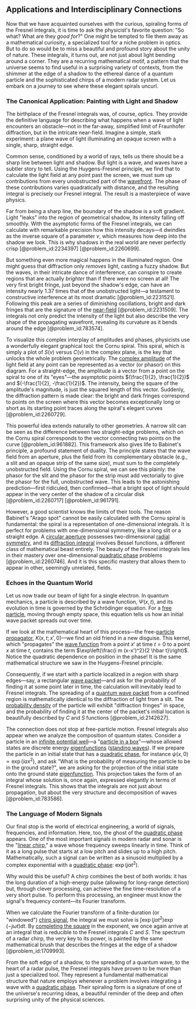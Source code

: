 ## Applications and Interdisciplinary Connections

Now that we have acquainted ourselves with the curious, spiraling forms of the Fresnel integrals, it is time to ask the physicist's favorite question: "So what? What are they *good for*?" One might be tempted to file them away as a mathematical curiosity, a specialized tool for a niche problem in optics. But to do so would be to miss a beautiful and profound story about the unity of nature. These integrals, it turns out, are not just about light bending around a corner. They are a recurring mathematical motif, a pattern that the universe seems to find useful in a surprising variety of contexts, from the shimmer at the edge of a shadow to the ethereal dance of a quantum particle and the sophisticated chirps of a modern radar system. Let us embark on a journey to see where these elegant spirals uncurl.

### The Canonical Application: Painting with Light and Shadow

The birthplace of the Fresnel integrals was, of course, optics. They provide the definitive language for describing what happens when a wave of light encounters an obstacle—not in the far-away, simplified limit of Fraunhofer diffraction, but in the intricate near-field. Imagine a simple, stark experiment: a plane wave of light illuminating an opaque screen with a single, sharp, straight edge.

Common sense, conditioned by a world of rays, tells us there should be a sharp line between light and shadow. But light is a wave, and waves have a subtler story to tell. Using the Huygens-Fresnel principle, we find that to calculate the light field at any point past the screen, we must sum up contributions from every unobstructed part of the [wavefront](@article_id:197462). The phase of these contributions varies quadratically with distance, and the resulting integral is precisely our Fresnel integral. The result is a masterpiece of wave physics.

Far from being a sharp line, the boundary of the shadow is a soft gradient. Light "leaks" into the region of geometrical shadow, its intensity falling off smoothly. With the asymptotic forms of the Fresnel integrals, we can calculate with remarkable precision how this intensity decays—it dwindles as the inverse square of a parameter $v$, which measures how deep into the shadow we look. This is why shadows in the real world are never perfectly crisp [@problem_id:2234397] [@problem_id:2260699].

But something even more magical happens in the illuminated region. One might guess that diffraction only *removes* light, casting a fuzzy shadow. But the waves, in their intricate dance of interference, can conspire to create regions that are actually *brighter* than if there were no screen at all! The very first bright fringe, just beyond the shadow's edge, can have an intensity nearly $1.37$ times that of the unobstructed light—a testament to constructive interference at its most dramatic [@problem_id:2231521]. Following this peak are a series of diminishing oscillations, bright and dark fringes that are the signature of the [near-field](@article_id:269286) [@problem_id:2231509]. The integrals not only predict the intensity of the light but also describe the very shape of the propagating wavefront, revealing its curvature as it bends around the edge [@problem_id:783574].

To visualize this complex interplay of amplitudes and phases, physicists use a wonderfully elegant graphical tool: the Cornu spiral. This spiral, which is simply a plot of $S(v)$ versus $C(v)$ in the complex plane, is the key that unlocks the whole problem geometrically. The [complex amplitude](@article_id:163644) of the light field at any point can be represented as a vector (or phasor) on this diagram. For a straight-edge, the amplitude is a vector from a point on the spiral to one of its "eyes"—the asymptotic points $(\frac{1}{2}, \frac{1}{2})$ and $(-\frac{1}{2}, -\frac{1}{2})$. The intensity, being the square of the amplitude's magnitude, is just the squared length of this vector. Suddenly, the diffraction pattern is made clear: the bright and dark fringes correspond to points on the screen where this vector becomes exceptionally long or short as its starting point traces along the spiral's elegant curves [@problem_id:2260729].

This powerful idea extends naturally to other geometries. A narrow slit can be seen as the difference between two straight-edge problems, which on the Cornu spiral corresponds to the vector connecting two points on the curve [@problem_id:961882]. This framework also gives life to Babinet's principle, a profound statement of duality. The principle states that the wave field from an aperture, plus the field from its complementary obstacle (e.g., a slit and an opaque strip of the same size), must sum to the completely unobstructed field. Using the Cornu spiral, we can see this plainly: the phasor for the slit and the phasor for the strip must add vectorially to give the phasor for the full, unobstructed wave. This leads to the astonishing prediction—first ridiculed, then confirmed—that a bright spot of light should appear in the very center of the shadow of a circular disk [@problem_id:2260717] [@problem_id:961791].

However, a good scientist knows the limits of their tools. The reason Babinet's "Arago spot" cannot be easily calculated with the Cornu spiral is fundamental: the spiral is a representation of one-dimensional integrals. It is perfect for problems with one-dimensional symmetry, like a long slit or a straight edge. A [circular aperture](@article_id:166013) possesses two-dimensional [radial symmetry](@article_id:141164), and its [diffraction integral](@article_id:181595) involves Bessel functions, a different class of mathematical beast entirely. The beauty of the Fresnel integrals lies in their mastery over one-dimensional [quadratic phase](@article_id:203296) problems [@problem_id:2260746]. And it is this specific mastery that allows them to appear in other, seemingly unrelated, fields.

### Echoes in the Quantum World

Let us now trade our beam of light for a single electron. In quantum mechanics, a particle is described by a wave function, $\Psi(x, t)$, and its evolution in time is governed by the Schrödinger equation. For a [free particle](@article_id:167125), moving through empty space, this equation tells us how an initial wave packet spreads out over time.

If we look at the mathematical heart of this process—the free-[particle propagator](@article_id:194542), $K(x, t; x', 0)$—we find an old friend in a new disguise. This kernel, which "propagates" the [wave function](@article_id:147778) from a point $x'$ at time $t=0$ to a point $x$ at time $t$, contains the term $\exp\left(\frac{i m (x-x')^2}{2 \hbar t}\right)$. Notice the quadratic dependence on position in the phase! It is the same mathematical structure we saw in the Huygens-Fresnel principle.

Consequently, if we start with a particle localized in a region with sharp edges—say, a rectangular [wave packet](@article_id:143942)—and ask for the probability of finding it at some point later in time, the calculation will inevitably lead to Fresnel integrals. The spreading of a [quantum wave packet](@article_id:197262) from a confined region is mathematically identical to the diffraction of light from a slit. The [probability density](@article_id:143372) of the particle will exhibit "diffraction fringes" in space, and the probability of finding it at the center of the packet's initial location is beautifully described by $C$ and $S$ functions [@problem_id:2142627].

The connection does not stop at free-particle motion. Fresnel integrals also appear when we analyze the composition of quantum states. Consider a particle in an [infinite potential well](@article_id:166748)—a "[particle in a box](@article_id:140446)"—whose allowed states are discrete energy [eigenfunctions](@article_id:154211) ([standing waves](@article_id:148154)). If we prepare the particle in an initial state that has a [quadratic phase](@article_id:203296), for instance $\psi(x,0) \propto \exp(ia x^2)$, and ask "What is the probability of measuring the particle to be in the ground state?", we are asking for the projection of the initial state onto the ground state [eigenfunction](@article_id:148536). This projection takes the form of an integral whose solution is, once again, expressed elegantly in terms of Fresnel integrals. This shows that the integrals are not just about propagation, but about the very structure and decomposition of waves [@problem_id:783586].

### The Language of Modern Signals

Our final stop is the world of electrical engineering, a world of signals, frequencies, and information. Here, too, the ghost of the [quadratic phase](@article_id:203296) appears. One of the most important signals in modern radar and sonar is the "[linear chirp](@article_id:269448)," a wave whose frequency sweeps linearly in time. Think of it as a long pulse that starts at a low pitch and slides up to a high pitch. Mathematically, such a signal can be written as a sinusoid multiplied by a complex exponential with a [quadratic phase](@article_id:203296): $\exp(j \alpha t^2)$.

Why would this be useful? A chirp combines the best of both worlds: it has the long duration of a high-energy pulse (allowing for long-range detection) but, through clever processing, can achieve the fine time-resolution of a very short pulse. To perform this processing, an engineer must know the signal's frequency content—its Fourier transform.

When we calculate the Fourier transform of a finite-duration (or "windowed") [chirp signal](@article_id:261723), the integral we must solve is $\int \exp(j\alpha t^2) \exp(-j\omega t) dt$. By [completing the square](@article_id:264986) in the exponent, we once again arrive at an integral that is reducible to the Fresnel integrals $C$ and $S$. The spectrum of a radar chirp, the very key to its power, is painted by the same mathematical brush that describes the fringes at the edge of a shadow [@problem_id:1709993].

From the soft edge of a shadow, to the spreading of a quantum wave, to the heart of a radar pulse, the Fresnel integrals have proven to be more than just a specialized tool. They represent a fundamental mathematical structure that nature employs whenever a problem involves integrating a wave with a [quadratic phase](@article_id:203296). Their spiraling form is a signature of one of the universe's recurring ideas, a beautiful reminder of the deep and often surprising unity of the physical sciences.